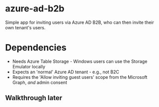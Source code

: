 # azure-ad-b2b
Simple app for inviting users via Azure AD B2B, who can then invite their own tenant's users.

# Dependencies
- Needs Azure Table Storage - Windows users can use the Storage Emulator locally
- Expects an 'normal' Azure AD tenant - e.g., not B2C
- Requires the 'Allow inviting guest users' scope from the Microsoft Graph, _and_ admin consent

## Walkthrough later